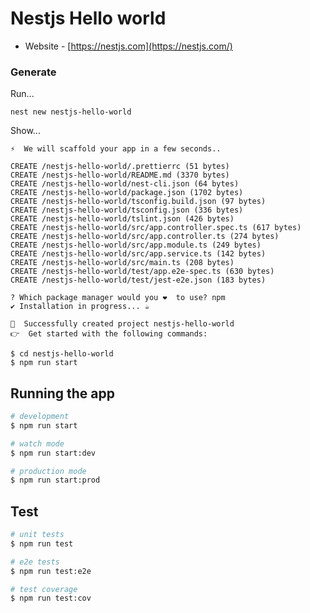 # Nestjs Hello world


- Website - [https://nestjs.com](https://nestjs.com/)


### Generate

Run...

    nest new nestjs-hello-world

Show...

    ⚡  We will scaffold your app in a few seconds..

    CREATE /nestjs-hello-world/.prettierrc (51 bytes)
    CREATE /nestjs-hello-world/README.md (3370 bytes)
    CREATE /nestjs-hello-world/nest-cli.json (64 bytes)
    CREATE /nestjs-hello-world/package.json (1702 bytes)
    CREATE /nestjs-hello-world/tsconfig.build.json (97 bytes)
    CREATE /nestjs-hello-world/tsconfig.json (336 bytes)
    CREATE /nestjs-hello-world/tslint.json (426 bytes)
    CREATE /nestjs-hello-world/src/app.controller.spec.ts (617 bytes)
    CREATE /nestjs-hello-world/src/app.controller.ts (274 bytes)
    CREATE /nestjs-hello-world/src/app.module.ts (249 bytes)
    CREATE /nestjs-hello-world/src/app.service.ts (142 bytes)
    CREATE /nestjs-hello-world/src/main.ts (208 bytes)
    CREATE /nestjs-hello-world/test/app.e2e-spec.ts (630 bytes)
    CREATE /nestjs-hello-world/test/jest-e2e.json (183 bytes)

    ? Which package manager would you ❤️  to use? npm
    ✔ Installation in progress... ☕

    🚀  Successfully created project nestjs-hello-world
    👉  Get started with the following commands:

    $ cd nestjs-hello-world
    $ npm run start



## Running the app

```bash
# development
$ npm run start

# watch mode
$ npm run start:dev

# production mode
$ npm run start:prod
```


## Test

```bash
# unit tests
$ npm run test

# e2e tests
$ npm run test:e2e

# test coverage
$ npm run test:cov
```

